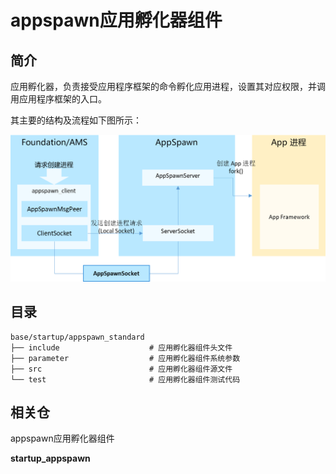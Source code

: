 # appspawn应用孵化器组件

## 简介

应用孵化器，负责接受应用程序框架的命令孵化应用进程，设置其对应权限，并调用应用程序框架的入口。

其主要的结构及流程如下图所示：

![](figures/appspawn.png)



## 目录

```
base/startup/appspawn_standard
├── include                    # 应用孵化器组件头文件
├── parameter                  # 应用孵化器组件系统参数
├── src                        # 应用孵化器组件源文件
└── test                       # 应用孵化器组件测试代码
```




## 相关仓

appspawn应用孵化器组件

**startup_appspawn**

